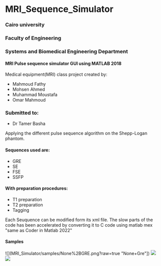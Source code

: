 # MRI_Sequence_Simulator

### Cairo university
### Faculty of Engineering
### Systems and Biomedical Engineering Department


#### MRI Pulse sequence simulator GUI using MATLAB 2018
Medical equipment(MRI) class project created by:
- Mahmoud Fathy
- Mohsen Ahmed
- Muhammad Moustafa
- Omar Mahmoud

### Submitted to:
- Dr Tamer Basha

Applying the different pulse sequence algorithm on the Shepp-Logan phantom.

#### Sequences used are:
- GRE 
- SE
- FSE
- SSFP

#### With preparation procedures:
- T1 preparation
- T2 preparation
- Tagging

Each Seuquence can be modified form its xml file.
The slow parts of the code has been accelerated by converting it to C code using matlab mex "same as Coder in Matlab 2022"

#### Samples
![](MRI_Simulator/samples/None%2BGRE.png?raw=true "None+Gre"])
![](MRI_Simulator/samples/T2Prep%2BSSFP.png])
![](MRI_Simulator/samples/Tagging.png])

